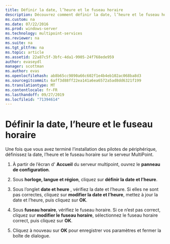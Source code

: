```yaml
---
title: Définir la date, l’heure et le fuseau horaire
description: Découvrez comment définir la date, l’heure et le fuseau horaire dans MultiPoint services
ms.custom: na
ms.date: 07/22/2016
ms.prod: windows-server
ms.technology: multipoint-services
ms.reviewer: na
ms.suite: na
ms.tgt_pltfrm: na
ms.topic: article
ms.assetid: 22a87c5f-3bfc-4da1-9905-24f768ede959
author: evaseydl
manager: scottman
ms.author: evas
ms.openlocfilehash: ab8b65cc9890a66c602f1e4b4eb102ac068ba8d3
ms.sourcegitcommit: 6aff3d88ff22ea141a6ea6572a5ad8dd6321f199
ms.translationtype: MT
ms.contentlocale: fr-FR
ms.lasthandoff: 09/27/2019
ms.locfileid: "71394614"
---
```

# <a name="set-the-date-time-and-time-zone"></a>Définir la date, l’heure et le fuseau horaire
Une fois que vous avez terminé l’installation des pilotes de périphérique, définissez la date, l’heure et le fuseau horaire sur le serveur MultiPoint.  
  
1.  À partir de l’écran d' **Accueil** du serveur multipoint, ouvrez le **panneau de configuration**.  
  
2.  Sous **horloge, langue et région**, cliquez sur **définir la date et l’heure**.  
  
3.  Sous l’onglet **date et heure** , vérifiez la date et l’heure. Si elles ne sont pas correctes, cliquez sur **modifier la date et l’heure**, mettez à jour la date et l’heure, puis cliquez sur **OK**.  
  
4.  Sous **fuseau horaire**, vérifiez le fuseau horaire. Si ce n’est pas correct, cliquez sur **modifier le fuseau horaire**, sélectionnez le fuseau horaire correct, puis cliquez sur **OK**.  
  
5.  Cliquez à nouveau sur **OK** pour enregistrer vos paramètres et fermer la boîte de dialogue.